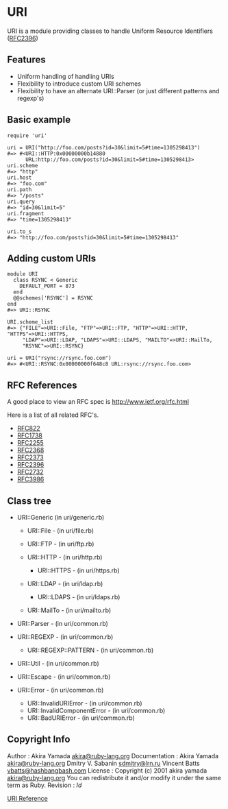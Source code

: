 # URI

URI is a module providing classes to handle Uniform Resource Identifiers
([RFC2396](http://tools.ietf.org/html/rfc2396))

## Features

*   Uniform handling of handling URIs
*   Flexibility to introduce custom URI schemes
*   Flexibility to have an alternate URI::Parser (or just different patterns
    and regexp's)


## Basic example

    require 'uri'

    uri = URI("http://foo.com/posts?id=30&limit=5#time=1305298413")
    #=> #<URI::HTTP:0x00000000b14880
          URL:http://foo.com/posts?id=30&limit=5#time=1305298413>
    uri.scheme
    #=> "http"
    uri.host
    #=> "foo.com"
    uri.path
    #=> "/posts"
    uri.query
    #=> "id=30&limit=5"
    uri.fragment
    #=> "time=1305298413"

    uri.to_s
    #=> "http://foo.com/posts?id=30&limit=5#time=1305298413"

## Adding custom URIs

    module URI
      class RSYNC < Generic
        DEFAULT_PORT = 873
      end
      @@schemes['RSYNC'] = RSYNC
    end
    #=> URI::RSYNC

    URI.scheme_list
    #=> {"FILE"=>URI::File, "FTP"=>URI::FTP, "HTTP"=>URI::HTTP, "HTTPS"=>URI::HTTPS,
         "LDAP"=>URI::LDAP, "LDAPS"=>URI::LDAPS, "MAILTO"=>URI::MailTo,
         "RSYNC"=>URI::RSYNC}

    uri = URI("rsync://rsync.foo.com")
    #=> #<URI::RSYNC:0x00000000f648c8 URL:rsync://rsync.foo.com>

## RFC References

A good place to view an RFC spec is http://www.ietf.org/rfc.html

Here is a list of all related RFC's.
*   [RFC822](http://tools.ietf.org/html/rfc822)
*   [RFC1738](http://tools.ietf.org/html/rfc1738)
*   [RFC2255](http://tools.ietf.org/html/rfc2255)
*   [RFC2368](http://tools.ietf.org/html/rfc2368)
*   [RFC2373](http://tools.ietf.org/html/rfc2373)
*   [RFC2396](http://tools.ietf.org/html/rfc2396)
*   [RFC2732](http://tools.ietf.org/html/rfc2732)
*   [RFC3986](http://tools.ietf.org/html/rfc3986)


## Class tree

*   URI::Generic (in uri/generic.rb)
    *   URI::File - (in uri/file.rb)
    *   URI::FTP - (in uri/ftp.rb)
    *   URI::HTTP - (in uri/http.rb)
        *   URI::HTTPS - (in uri/https.rb)

    *   URI::LDAP - (in uri/ldap.rb)
        *   URI::LDAPS - (in uri/ldaps.rb)

    *   URI::MailTo - (in uri/mailto.rb)

*   URI::Parser - (in uri/common.rb)
*   URI::REGEXP - (in uri/common.rb)
    *   URI::REGEXP::PATTERN - (in uri/common.rb)

*   URI::Util - (in uri/common.rb)
*   URI::Escape - (in uri/common.rb)
*   URI::Error - (in uri/common.rb)
    *   URI::InvalidURIError - (in uri/common.rb)
    *   URI::InvalidComponentError - (in uri/common.rb)
    *   URI::BadURIError - (in uri/common.rb)



## Copyright Info

Author
:   Akira Yamada <akira@ruby-lang.org>
Documentation
:   Akira Yamada <akira@ruby-lang.org> Dmitry V. Sabanin <sdmitry@lrn.ru>
    Vincent Batts <vbatts@hashbangbash.com>
License
:   Copyright (c) 2001 akira yamada <akira@ruby-lang.org> You can redistribute
    it and/or modify it under the same term as Ruby.
Revision
:   $Id$


[URI Reference](https://ruby-doc.org/stdlib-2.5.0/libdoc/uri/rdoc/URI.html)
